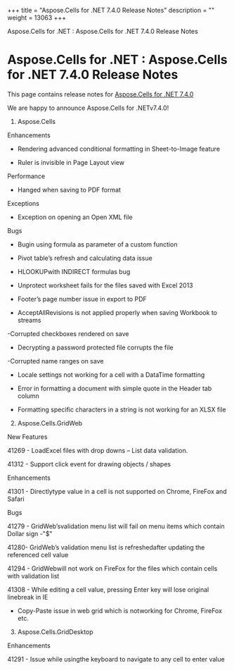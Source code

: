 +++
title = "Aspose.Cells for .NET 7.4.0 Release Notes" 
description = "" 
weight = 13063 
+++

Aspose.Cells for .NET : Aspose.Cells for .NET 7.4.0 Release Notes  

# Aspose.Cells for .NET : Aspose.Cells for .NET 7.4.0 Release Notes


This page contains release notes for [Aspose.Cells for .NET 7.4.0](http://www.aspose.com/downloads/cells/net/new-releases/aspose.cells-for-.net-7.4.0/)

We are happy to announce Aspose.Cells for .NETv7.4.0!

1) Aspose.Cells

Enhancements

*   Rendering advanced conditional formatting in Sheet-to-Image feature

*   Ruler is invisible in Page Layout view

Performance

*   Hanged when saving to PDF format

Exceptions

*   Exception on opening an Open XML file

Bugs

*   Bugin using formula as parameter of a custom function

*   Pivot table’s refresh and calculating data issue

*   HLOOKUPwith INDIRECT formulas bug

*   Unprotect worksheet fails for the files saved with Excel 2013

*   Footer’s page number issue in export to PDF

*   AcceptAllRevisions is not applied properly when saving Workbook to streams

\-Corrupted checkboxes rendered on save

*   Decrypting a password protected file corrupts the file

\-Corrupted name ranges on save

*   Locale settings not working for a cell with a DataTime formatting

*   Error in formatting a document with simple quote in the Header tab column

*   Formatting specific characters in a string is not working for an XLSX file

2) Aspose.Cells.GridWeb

New Features

41269 - LoadExcel files with drop downs – List data validation.

41312 - Support click event for drawing objects / shapes

Enhancements

41301 - Directlytype value in a cell is not supported on Chrome, FireFox and Safari

Bugs

41279 - GridWeb’svalidation menu list will fail on menu items which contain Dollar sign -"$"

41280- GridWeb’s validation menu list is refreshedafter updating the referenced cell value

41294 - GridWebwill not work on FireFox for the files which contain cells with validation list

41308 - While editing a cell value, pressing Enter key will lose original linebreak in IE

*   Copy-Paste issue in web grid which is notworking for Chrome, FireFox etc.

3) Aspose.Cells.GridDesktop

Enhancements

41291 - Issue while usingthe keyboard to navigate to any cell to enter value


